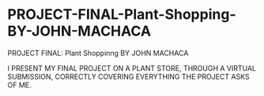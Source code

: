 # PROJECT-FINAL-Plant-Shopping-BY-JOHN-MACHACA
PROJECT FINAL: Plant Shoppinng BY JOHN MACHACA

I PRESENT MY FINAL PROJECT ON A PLANT STORE, THROUGH A VIRTUAL SUBMISSION, CORRECTLY COVERING EVERYTHING THE PROJECT ASKS OF ME.
